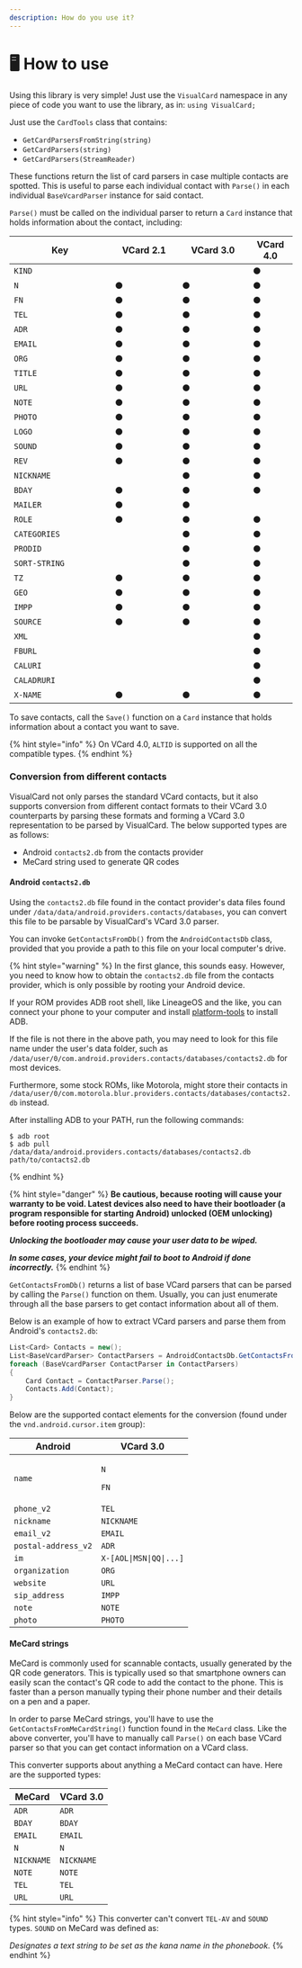 ```yaml
---
description: How do you use it?
---
```


# 🖥 How to use

Using this library is very simple! Just use the `VisualCard` namespace in any piece of code you want to use the library, as in: `using VisualCard;`

Just use the `CardTools` class that contains:

* `GetCardParsersFromString(string)`
* `GetCardParsers(string)`
* `GetCardParsers(StreamReader)`

These functions return the list of card parsers in case multiple contacts are spotted. This is useful to parse each individual contact with `Parse()` in each individual `BaseVcardParser` instance for said contact.

`Parse()` must be called on the individual parser to return a `Card` instance that holds information about the contact, including:

<table><thead><tr><th width="163.8193359375">Key</th><th width="103.41119384765625">VCard 2.1</th><th width="110">VCard 3.0</th><th>VCard 4.0</th></tr></thead><tbody><tr><td><code>KIND</code></td><td></td><td></td><td>●</td></tr><tr><td><code>N</code></td><td>●</td><td>●</td><td>●</td></tr><tr><td><code>FN</code></td><td>●</td><td>●</td><td>●</td></tr><tr><td><code>TEL</code></td><td>●</td><td>●</td><td>●</td></tr><tr><td><code>ADR</code></td><td>●</td><td>●</td><td>●</td></tr><tr><td><code>EMAIL</code></td><td>●</td><td>●</td><td>●</td></tr><tr><td><code>ORG</code></td><td>●</td><td>●</td><td>●</td></tr><tr><td><code>TITLE</code></td><td>●</td><td>●</td><td>●</td></tr><tr><td><code>URL</code></td><td>●</td><td>●</td><td>●</td></tr><tr><td><code>NOTE</code></td><td>●</td><td>●</td><td>●</td></tr><tr><td><code>PHOTO</code></td><td>●</td><td>●</td><td>●</td></tr><tr><td><code>LOGO</code></td><td>●</td><td>●</td><td>●</td></tr><tr><td><code>SOUND</code></td><td>●</td><td>●</td><td>●</td></tr><tr><td><code>REV</code></td><td>●</td><td>●</td><td>●</td></tr><tr><td><code>NICKNAME</code></td><td></td><td>●</td><td>●</td></tr><tr><td><code>BDAY</code></td><td>●</td><td>●</td><td>●</td></tr><tr><td><code>MAILER</code></td><td>●</td><td>●</td><td></td></tr><tr><td><code>ROLE</code></td><td>●</td><td>●</td><td>●</td></tr><tr><td><code>CATEGORIES</code></td><td></td><td>●</td><td>●</td></tr><tr><td><code>PRODID</code></td><td></td><td>●</td><td>●</td></tr><tr><td><code>SORT-STRING</code></td><td></td><td>●</td><td>●</td></tr><tr><td><code>TZ</code></td><td>●</td><td>●</td><td>●</td></tr><tr><td><code>GEO</code></td><td>●</td><td>●</td><td>●</td></tr><tr><td><code>IMPP</code></td><td>●</td><td>●</td><td>●</td></tr><tr><td><code>SOURCE</code></td><td>●</td><td>●</td><td>●</td></tr><tr><td><code>XML</code></td><td></td><td></td><td>●</td></tr><tr><td><code>FBURL</code></td><td></td><td></td><td>●</td></tr><tr><td><code>CALURI</code></td><td></td><td></td><td>●</td></tr><tr><td><code>CALADRURI</code></td><td></td><td></td><td>●</td></tr><tr><td><code>X-NAME</code></td><td>●</td><td>●</td><td>●</td></tr></tbody></table>

To save contacts, call the `Save()` function on a `Card` instance that holds information about a contact you want to save.

{% hint style="info" %}
On VCard 4.0, `ALTID` is supported on all the compatible types.
{% endhint %}

### Conversion from different contacts

VisualCard not only parses the standard VCard contacts, but it also supports conversion from different contact formats to their VCard 3.0 counterparts by parsing these formats and forming a VCard 3.0 representation to be parsed by VisualCard. The below supported types are as follows:

* Android `contacts2.db` from the contacts provider
* MeCard string used to generate QR codes

#### Android `contacts2.db`

Using the `contacts2.db` file found in the contact provider's data files found under `/data/data/android.providers.contacts/databases`, you can convert this file to be parsable by VisualCard's VCard 3.0 parser.

You can invoke `GetContactsFromDb()` from the `AndroidContactsDb` class, provided that you provide a path to this file on your local computer's drive.

{% hint style="warning" %}
In the first glance, this sounds easy. However, you need to know how to obtain the `contacts2.db` file from the contacts provider, which is only possible by rooting your Android device.

If your ROM provides ADB root shell, like LineageOS and the like, you can connect your phone to your computer and install [platform-tools](https://developer.android.com/tools/releases/platform-tools) to install ADB.

If the file is not there in the above path, you may need to look for this file name under the user's data folder, such as `/data/user/0/com.android.providers.contacts/databases/contacts2.db` for most devices.

Furthermore, some stock ROMs, like Motorola, might store their contacts in `/data/user/0/com.motorola.blur.providers.contacts/databases/contacts2.db` instead.

After installing ADB to your PATH, run the following commands:

```shell-session
$ adb root
$ adb pull /data/data/android.providers.contacts/databases/contacts2.db path/to/contacts2.db
```
{% endhint %}

{% hint style="danger" %}
**Be cautious, because rooting will cause your warranty to be void. Latest devices also need to have their bootloader (a program responsible for starting Android) unlocked (OEM unlocking) before rooting process succeeds.**

_**Unlocking the bootloader may cause your user data to be wiped.**_

_**In some cases, your device might fail to boot to Android if done incorrectly.**_
{% endhint %}

`GetContactsFromDb()` returns a list of base VCard parsers that can be parsed by calling the `Parse()` function on them. Usually, you can just enumerate through all the base parsers to get contact information about all of them.

Below is an example of how to extract VCard parsers and parse them from Android's `contacts2.db`:

```csharp
List<Card> Contacts = new();
List<BaseVcardParser> ContactParsers = AndroidContactsDb.GetContactsFromDb(args[0]);
foreach (BaseVcardParser ContactParser in ContactParsers)
{
    Card Contact = ContactParser.Parse();
    Contacts.Add(Contact);
}
```

Below are the supported contact elements for the conversion (found under the `vnd.android.cursor.item` group):

| Android             | VCard 3.0                                   |
| ------------------- | ------------------------------------------- |
| `name`              | <p><code>N</code></p><p><code>FN</code></p> |
| `phone_v2`          | `TEL`                                       |
| `nickname`          | `NICKNAME`                                  |
| `email_v2`          | `EMAIL`                                     |
| `postal-address_v2` | `ADR`                                       |
| `im`                | `X-[AOL\|MSN\|QQ\|...]`                     |
| `organization`      | `ORG`                                       |
| `website`           | `URL`                                       |
| `sip_address`       | `IMPP`                                      |
| `note`              | `NOTE`                                      |
| `photo`             | `PHOTO`                                     |

#### MeCard strings

MeCard is commonly used for scannable contacts, usually generated by the QR code generators. This is typically used so that smartphone owners can easily scan the contact's QR code to add the contact to the phone. This is faster than a person manually typing their phone number and their details on a pen and a paper.

In order to parse MeCard strings, you'll have to use the `GetContactsFromMeCardString()` function found in the `MeCard` class. Like the above converter, you'll have to manually call `Parse()` on each base VCard parser so that you can get contact information on a VCard class.

This converter supports about anything a MeCard contact can have. Here are the supported types:

| MeCard     | VCard 3.0  |
| ---------- | ---------- |
| `ADR`      | `ADR`      |
| `BDAY`     | `BDAY`     |
| `EMAIL`    | `EMAIL`    |
| `N`        | `N`        |
| `NICKNAME` | `NICKNAME` |
| `NOTE`     | `NOTE`     |
| `TEL`      | `TEL`      |
| `URL`      | `URL`      |

{% hint style="info" %}
This converter can't convert `TEL-AV` and `SOUND` types. `SOUND` on MeCard was defined as:

_Designates a text string to be set as the kana name in the phonebook._
{% endhint %}
